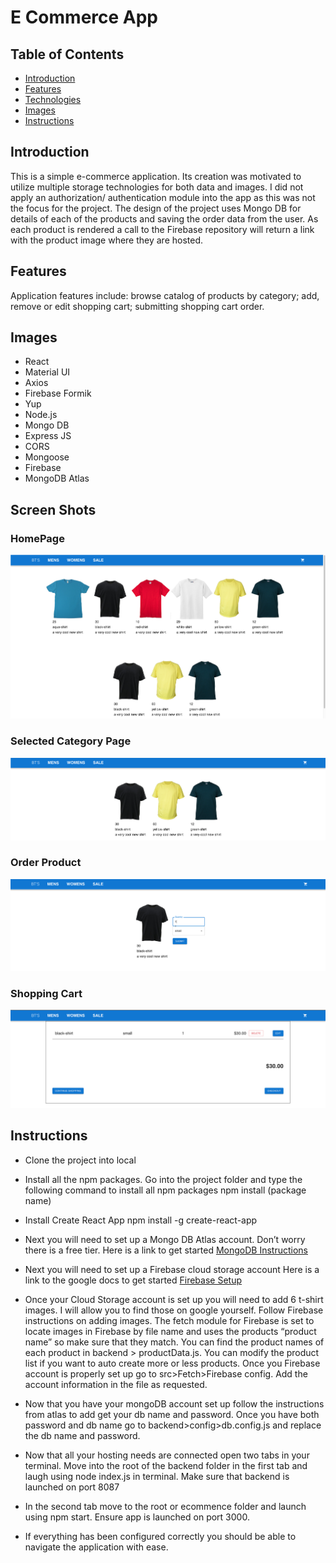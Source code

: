 # E Commerce App

## Table of Contents

- [Introduction](#Introduction)
- [Features](#Features)
- [Technologies](#Technologies)
- [Images](#Images)
- [Instructions](#Instructions)


## Introduction

This is a simple e-commerce application. Its creation was motivated to utilize multiple storage technologies for both data and images. I did not apply an authorization/ authentication module into the app as this was not the focus for the project. The design of the project uses Mongo DB for details of each of the products and saving the order data from the user. As each product is rendered a call to the Firebase repository will return a link with the product image where they are hosted.

## Features
Application features include: browse catalog of products by category; add, remove or edit shopping cart; submitting shopping cart order.

## Images
* React
* Material UI
* Axios
* Firebase Formik
* Yup
* Node.js
* Mongo DB
* Express JS
* CORS
* Mongoose
* Firebase
* MongoDB Atlas

## Screen Shots

### HomePage
![Home Page](./public/images/HomePage.png)

### Selected Category Page
![Select Category Page](./public/images/SelectCategory.png)

### Order Product
![Order Product Page](./public/images/OrderProduct.png)

### Shopping Cart
![Shopping Cart Page](./public/images/ShoppingCart.png)

## Instructions

* Clone the project into local

* Install all the npm packages. Go into the project folder and type the following command to install all npm packages
npm install (package name)

* Install Create React App
npm install -g create-react-app

* Next you will need to set up a Mongo DB Atlas account. Don’t worry there is a free tier.
Here is a link to get started
[MongoDB Instructions](https://www.mongodb.com/atlas)

* Next you will need to set up a Firebase cloud storage account
Here is a link to the google docs to get started
[Firebase Setup](https://firebase.google.com/docs/firestore/)

* Once your Cloud Storage account is set up you will need to add 6 t-shirt images. I will allow you to find those on google yourself. Follow Firebase instructions on adding images. The fetch module for Firebase is set to locate images in Firebase by file name and uses the products “product name” so make sure that they match. You can find the product names of each product in backend > productData.js. You can modify the product list if you want to auto create more or less products. Once you Firebase account is properly set up go to src>Fetch>Firebase config. Add the account information in the file as requested.

* Now that you have your mongoDB account set up follow the instructions from atlas to add get your db name and password. Once you have both password and db name go to backend>config>db.config.js and replace the db name and password.

* Now that all your hosting needs are connected open two tabs in your terminal. Move into the root of the backend folder in the first tab and laugh using node index.js in terminal. Make sure that backend is launched on port 8087

* In the second tab move to the root or ecommence folder and launch using npm start. Ensure app is launched on port 3000.

* If everything has been configured correctly you should be able to navigate the application with ease.  
